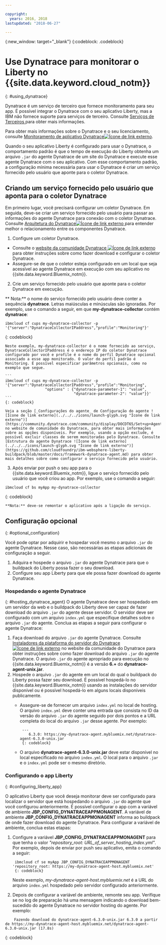 ```yaml
---

copyright:
  years: 2016, 2018
lastupdated: "2018-06-27"

---
```


{:new_window: target="_blank"}
{:codeblock: .codeblock}

# Use Dynatrace para monitorar o Liberty no {{site.data.keyword.cloud_notm}}
{: #using_dynatrace}

Dynatrace é um serviço de terceiro que fornece monitoramento para seu app. É possível integrar o Dynatrace com o seu aplicativo Liberty, mas a IBM não fornece suporte para serviços de terceiro. Consulte  [ Serviços de Terceiros ](/docs/runtimes-common/buildpackSupport.html#third-party)  para obter mais informações.

Para obter mais informações sobre o Dynatrace e o seu licenciamento, consulte [Monitoramento de aplicativo Dynatrace![Ícone de link externo](../../../icons/launch-glyph.svg "Ícone de link externo")](http://www.dynatrace.com/en/products/application-monitoring.html).

Quando o seu aplicativo Liberty é configurado para usar o Dynatrace, o comportamento padrão é que o tempo de execução do Liberty obtenha um arquivo `.jar` do agente Dynatrace de um site do Dynatrace e execute esse agente Dynatrace com o seu aplicativo.  Com esse
comportamento padrão, a configuração mínima necessária para usar o Dynatrace é criar um
serviço fornecido pelo usuário que aponte para o coletor Dynatrace.

## Criando um serviço fornecido pelo usuário que aponta para o coletor Dynatrace

Em primeiro lugar, você precisará configurar um coletor Dynatrace.  Em seguida,
deve-se criar um serviço fornecido pelo usuário para passar as informações do agente
Dynatrace para conexão com o coletor Dynatrace. Consulte [Arquitetura do Dynatrace![Ícone de link externo](../../../icons/launch-glyph.svg "Ícone de link externo") ](https://community.dynatrace.com/community/display/DOCDT65/Architecture) para entender melhor o relacionamento entre os componentes Dynatrace.

1. Configure um coletor Dynatrace.
  * Consulte o [website da comunidade Dynatrace ![Ícone de link externo](../../../icons/launch-glyph.svg "Ícone de link externo")](https://community.dynatrace.com/community/display/EVAL/Step+3+-+Connect+Agent+to+Dynatrace) para obter instruções sobre como fazer download e configurar o coletor Dynatrace.
  * Assegure-se de que o coletor esteja configurado em um local que seja acessível ao agente Dynatrace em execução com seu aplicativo no {{site.data.keyword.Bluemix_notm}}.
2. Crie um serviço fornecido pelo usuário que aponte para o coletor Dynatrace em execução.

  ** Nota:** o nome do serviço fornecido pelo usuário deve conter a sequência **dynatrace**. Letras maiúsculas e minúsculas são ignoradas. Por exemplo, use o comando a seguir, em que **my-dynatrace-collector** contém **dynatrace**:
  ```
  ibmcloud cf cups my-dynatrace-collector -p '{"server":"DynatraceCollectorIPaddress","profile":"Monitoring"}'
  ```
  {: codeblock}

    Neste exemplo, my-dynatrace-collector é o nome fornecido ao serviço, DynatraceCollectorIPaddress é o endereço IP do coletor Dynatrace configurado por você e profile é o nome do perfil Dynatrace opcional associado a esse app monitorado. O valor do perfil padrão é Monitoring. É possível especificar parâmetros opcionais, como no exemplo que segue.

    ```
    ibmcloud cf cups my-dynatrace-collector -p '{"server":"DynatraceCollectorIPaddress","profile":"Monitoring",
                      "options" : {"dynatrace-parameter-1": "value",
                                   "dynatrace-parameter-2": "value"}}'
    ```
    {: codeblock}

    Veja a seção [_Configurações do agente_ de Configuração do agente ![Ícone de link externo](../../../icons/launch-glyph.svg "Ícone de link externo")](https://community.dynatrace.com/community/display/DOCDT65/Set+up+Agents) no website de comunidade do Dynatrace, para obter mais informações sobre as opções disponíveis. Por exemplo, usando a opção exclude, é possível excluir classes de serem monitoradas pelo Dynatrace. Consulte [Estrutura do agente Dynatrace ![Ícone de link externo](../../../icons/launch-glyph.svg "Ícone de link externo")](https://github.com/cloudfoundry/ibm-websphere-liberty-buildpack/blob/master/docs/framework-dynatrace-agent.md) para obter mais detalhes sobre como configurar o serviço fornecido pelo usuário.

3. Após enviar por push o seu app para o {{site.data.keyword.Bluemix_notm}}, ligue o serviço fornecido pelo usuário que você criou ao app. Por exemplo, use o comando a seguir:
  ```
  ibmcloud cf bs myApp my-dynatrace-collector
  ```
  {: codeblock}

    **Nota:** deve-se remontar o aplicativo após a ligação do serviço.

## Configuração opcional
{: #optional_configuration}

Você pode optar por adquirir e hospedar você mesmo o arquivo `.jar` do agente Dynatrace.  Nesse caso, são necessárias as etapas adicionais de configuração a seguir.
1. Adquira e hospede o arquivo `.jar` do agente Dynatrace para que o buildpack do Liberty possa fazer o seu download.
2. Configure seu app Liberty para que ele possa fazer download do agente Dynatrace.

### Hospedando o agente Dynatrace
{: #hosting_dynatrace_agent}
O agente Dynatrace deve ser hospedado em um servidor da web e o buildpack do Liberty deve ser capaz de fazer download do arquivo `.jar` do agente desse servidor. O servidor deve ser configurado com um arquivo `index.yml` que especifique detalhes sobre o arquivo `.jar` do agente. Conclua as etapas a seguir para configurar o agente Dynatrace:
  1. Faça download do arquivo  ` .jar `  do agente Dynatrace. Consulte [Instaladores da plataforma do servidor do Dynatrace ![Ícone de link externo](../../../icons/launch-glyph.svg "Ícone de link externo")](https://community.dynatrace.com/community/display/EVAL/Step+1+-+Download+and+install+Dynatrace) no website da comunidade do Dynatrace para obter instruções sobre como fazer download do arquivo `.jar` do agente Dynatrace. O arquivo `.jar` do agente apropriado para execução no {{site.data.keyword.Bluemix_notm}} é a versão **6.+** do **dynatrace-agent-unix.jar**.
  2. Hospede o arquivo `.jar` do agente em um local do qual o buildpack do Liberty possa fazer seu download. É possível hospedá-lo no {{site.data.keyword.Bluemix_notm}} usando as instalações do servidor disponível ou é possível hospedá-lo em alguns locais disponíveis publicamente.
     * Assegure-se de fornecer um arquivo `index.yml` no local de hosting. O arquivo `index.yml` deve conter uma entrada que consista no ID da versão do arquivo `.jar` do agente seguido por dois pontos e a URL completa do local do arquivo `.jar` desse agente. Por exemplo:

            ---
               6.3.0: https://my-dynatrace-agent.mybluemix.net/dynatrace-agent-6.3.0-unix.jar
            {: codeblock}

     * O arquivo **dynatrace-agent-6.3.0-unix.jar** deve estar disponível no local especificado no arquivo `index.yml`. O local para o arquivo `.jar` e o `index.yml` pode ser o mesmo diretório.

### Configurando o app Liberty
{: #configuring_liberty_app}

O aplicativo Liberty que você deseja monitorar deve ser configurado para localizar o servidor que está hospedando o arquivo `.jar` do agente que você configurou anteriormente. É possível configurar o app com a variável de ambiente **JBP_CONFIG_DYNATRACEAPPMONAGENT**. A variável de ambiente **JBP_CONFIG_DYNATRACEAPPMONAGENT** informa ao buildpack de onde fazer download do agente Dynatrace. Para configurar a variável de ambiente, conclua estas etapas:

1. Configure a variável **JBP_CONFIG_DYNATRACEAPPMONAGENT** para que tenha o valor *"repository_root: URL_of_server_hosting_index.yml"*. Por exemplo, depois de enviar por push seu aplicativo, emita o comando a seguir:

        ibmcloud cf se myApp JBP_CONFIG_DYNATRACEAPPMONAGENT 'repository_root: https://my-dynatrace-agent-host.mybluemix.net'
        {: codeblock}

    Neste exemplo, *my-dynatrace-agent-host.mybluemix.net* é a URL do arquivo `index.yml` hospedado pelo servidor configurado anteriormente.

2. Depois de configurar a variável de ambiente, remonte seu app. Verifique se no log de preparação há uma mensagem indicando o download bem-sucedido do agente Dynatrace no servidor hosting do agente. Por exemplo:
```
    Fazendo download do dynatrace-agent-6.3.0-unix.jar 6.3.0 a partir de https://my-dynatrace-agent-host.mybluemix.net/dynatrace-agent-6.3.0-unix.jar (17.8s)
```
{: codeblock}
